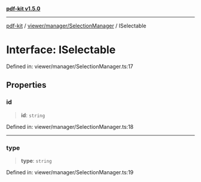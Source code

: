 [**pdf-kit v1.5.0**](../../../../README.md)

***

[pdf-kit](../../../../modules.md) / [viewer/manager/SelectionManager](../README.md) / ISelectable

# Interface: ISelectable

Defined in: viewer/manager/SelectionManager.ts:17

## Properties

### id

> **id**: `string`

Defined in: viewer/manager/SelectionManager.ts:18

***

### type

> **type**: `string`

Defined in: viewer/manager/SelectionManager.ts:19
